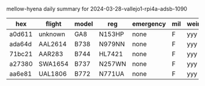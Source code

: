 mellow-hyena daily summary for 2024-03-28-vallejo1-rpi4a-adsb-1090

|hex|flight|model|reg|emergency|mil|weirdo|
|--|--|--|--|--|--|--|
|a0d611|unknown|GA8|N153HP|none|F|yyy|
|ada64d|AAL2614|B738|N979NN|none|F|yyy|
|71bc21|AAR283|B744|HL7421|none|F|yyy|
|a27380|SWA1654|B737|N257WN|none|F|yyy|
|aa6e81|UAL1806|B772|N771UA|none|F|yyy|
